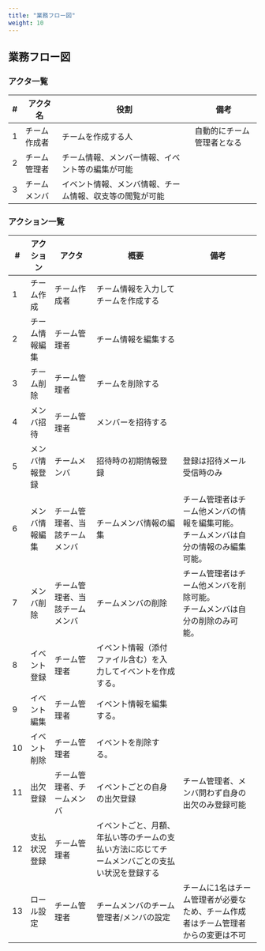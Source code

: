 ```yaml
---
title: "業務フロー図"
weight: 10
---
```


## 業務フロー図

### アクタ一覧  

| # | アクタ名 | 役割 | 備考 |
| ---- | ---- | ---- | ---- |
| 1 | チーム作成者 | チームを作成する人 | 自動的にチーム管理者となる |
| 2 | チーム管理者 | チーム情報、メンバー情報、イベント等の編集が可能 |  |
| 3 | チームメンバ | イベント情報、メンバ情報、チーム情報、収支等の閲覧が可能 |  |


### アクション一覧  

| # | アクション | アクタ | 概要 | 備考 |
| ---- | ---- | ---- | ---- | ---- |
| 1 | チーム作成 | チーム作成者 | チーム情報を入力してチームを作成する |  |
| 2 | チーム情報編集 | チーム管理者 | チーム情報を編集する |  |
| 3 | チーム削除 | チーム管理者 | チームを削除する |  |
| 4 | メンバ招待 | チーム管理者 | メンバーを招待する |  |
| 5 | メンバ情報登録 | チームメンバ | 招待時の初期情報登録 | 登録は招待メール受信時のみ |
| 6 | メンバ情報編集 | チーム管理者、当該チームメンバ | チームメンバ情報の編集 | チーム管理者はチーム他メンバの情報を編集可能。<br>チームメンバは自分の情報のみ編集可能。 |
| 7 | メンバ削除 | チーム管理者、当該チームメンバ | チームメンバの削除 | チーム管理者はチーム他メンバを削除可能。<br>チームメンバは自分の削除のみ可能。 |
| 8 | イベント登録 | チーム管理者 | イベント情報（添付ファイル含む）を入力してイベントを作成する。 |  |
| 9 | イベント編集 | チーム管理者 | イベント情報を編集する。 |  |  
| 10 | イベント削除 | チーム管理者 | イベントを削除する。 |  |  
| 11 | 出欠登録 | チーム管理者、チームメンバ | イベントごとの自身の出欠登録 | チーム管理者、メンバ問わず自身の出欠のみ登録可能 |  
| 12 | 支払状況登録 | チーム管理者 | イベントごと、月額、年払い等のチームの支払い方法に応じてチームメンバごとの支払い状況を登録する |  | 
| 13 | ロール設定 | チーム管理者 | チームメンバのチーム管理者/メンバの設定 | チームに1名はチーム管理者が必要なため、チーム作成者はチーム管理者からの変更は不可 | 
